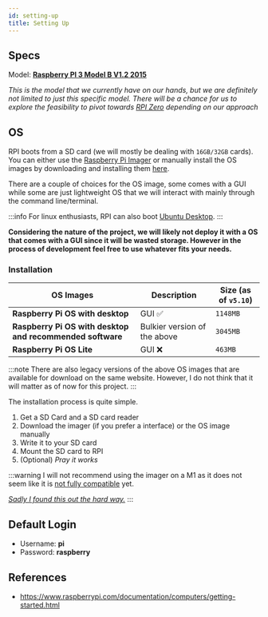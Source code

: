 ```yaml
---
id: setting-up
title: Setting Up
---
```


## Specs

Model: [**Raspberry PI 3 Model B V1.2 2015**](https://www.raspberrypi.com/products/raspberry-pi-3-model-b/)

_This is the model that we currently have on our hands, but we are definitely not limited to just this specific model. There will be a chance for us to explore the feasibility to pivot towards [RPI Zero](https://www.raspberrypi.com/products/raspberry-pi-zero/) depending on our approach_

## OS

RPI boots from a SD card (we will mostly be dealing with `16GB/32GB` cards). You can either use the [Raspberry Pi Imager](https://www.raspberrypi.com/software/) or manually install the OS images by downloading and installing them [here](https://www.raspberrypi.com/software/operating-systems/).

There are a couple of choices for the OS image, some comes with a GUI while some are just lightweight OS that we will interact with mainly through the command line/terminal.

:::info
For linux enthusiasts, RPI can also boot [Ubuntu Desktop](https://ubuntu.com/download/raspberry-pi).
:::

**Considering the nature of the project, we will likely not deploy it with a OS that comes with a GUI since it will be wasted storage. However in the process of development feel free to use whatever fits your needs.**

### Installation

| OS Images                                                 | Description                  | Size (as of `v5.10`) |
| --------------------------------------------------------- | ---------------------------- | -------------------- |
| **Raspberry Pi OS with desktop**                          | GUI ✅                       | `1148MB`             |
| **Raspberry Pi OS with desktop and recommended software** | Bulkier version of the above | `3045MB`             |
| **Raspberry Pi OS Lite**                                  | GUI ❌                       | `463MB`              |

:::note
There are also legacy versions of the above OS images that are available for download on the same website. However, I do not think that it will matter as of now for this project.
:::

The installation process is quite simple.

1. Get a SD Card and a SD card reader
2. Download the imager (if you prefer a interface) or the OS image manually
3. Write it to your SD card
4. Mount the SD card to RPI
5. (Optional) _Pray it works_

:::warning
I will not recommend using the imager on a M1 as it does not seem like it is [not fully compatible](https://github.com/raspberrypi/rpi-imager/issues/235) yet.

[_Sadly I found this out the hard way._](/blog/2021/12/04/rpi-imager-crash)
:::

## Default Login

- Username: **pi**
- Password: **raspberry**

## References

- https://www.raspberrypi.com/documentation/computers/getting-started.html
